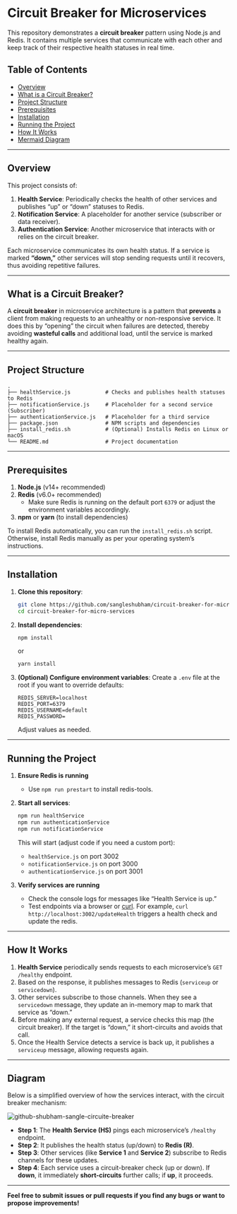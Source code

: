 # Circuit Breaker for Microservices

This repository demonstrates a **circuit breaker** pattern using Node.js and Redis. It contains multiple services that communicate with each other and keep track of their respective health statuses in real time.

## Table of Contents
- [Overview](#overview)
- [What is a Circuit Breaker?](#what-is-a-circuit-breaker)
- [Project Structure](#project-structure)
- [Prerequisites](#prerequisites)
- [Installation](#installation)
- [Running the Project](#running-the-project)
- [How It Works](#how-it-works)
- [Mermaid Diagram](#mermaid-diagram)

---

## Overview
This project consists of:
1. **Health Service**: Periodically checks the health of other services and publishes “up” or “down” statuses to Redis.  
2. **Notification Service**: A placeholder for another service (subscriber or data receiver).  
3. **Authentication Service**: Another microservice that interacts with or relies on the circuit breaker.

Each microservice communicates its own health status. If a service is marked **“down,”** other services will stop sending requests until it recovers, thus avoiding repetitive failures.

---

## What is a Circuit Breaker?
A **circuit breaker** in microservice architecture is a pattern that **prevents** a client from making requests to an unhealthy or non-responsive service. It does this by “opening” the circuit when failures are detected, thereby avoiding **wasteful calls** and additional load, until the service is marked healthy again.

---

## Project Structure
```
.
├── healthService.js           # Checks and publishes health statuses to Redis
├── notificationService.js     # Placeholder for a second service (Subscriber)
├── authenticationService.js   # Placeholder for a third service
├── package.json               # NPM scripts and dependencies
├── install_redis.sh		   # (Optional) Installs Redis on Linux or macOS
└── README.md                  # Project documentation
```

---

## Prerequisites
1. **Node.js** (v14+ recommended)
2. **Redis** (v6.0+ recommended)
   - Make sure Redis is running on the default port `6379` or adjust the environment variables accordingly.
3. **npm** or **yarn** (to install dependencies)

To install Redis automatically, you can run the `install_redis.sh` script. Otherwise, install Redis manually as per your operating system’s instructions.

---

## Installation

1. **Clone this repository**:
   ```bash
   git clone https://github.com/sangleshubham/circuit-breaker-for-micro-services.git
   cd circuit-breaker-for-micro-services
   ```

2. **Install dependencies**:
   ```bash
   npm install
   ```
   or
   ```bash
   yarn install
   ```

3. **(Optional) Configure environment variables**:
   Create a `.env` file at the root if you want to override defaults:
   ```
   REDIS_SERVER=localhost
   REDIS_PORT=6379
   REDIS_USERNAME=default
   REDIS_PASSWORD=
   ```
   Adjust values as needed.

---

## Running the Project

1. **Ensure Redis is running**  
   - Use `npm run prestart` to install redis-tools.

2. **Start all services**:
   ```bash
   npm run healthService
   npm run authenticationService
   npm run notificationService
   ```
   This will start (adjust code if you need a custom port):
   - `healthService.js` on port 3002
   - `notificationService.js` on port 3000
   - `authenticationService.js` on port 3001

3. **Verify services are running**  
   - Check the console logs for messages like “Health Service is up.”  
   - Test endpoints via a browser or [curl](https://curl.se/). For example, `curl http://localhost:3002/updateHealth` triggers a health check and update the redis.

---

## How It Works
1. **Health Service** periodically sends requests to each microservice’s `GET /healthy` endpoint.
2. Based on the response, it publishes messages to Redis (`serviceup` or `servicedown`).
3. Other services subscribe to those channels. When they see a `servicedown` message, they update an in-memory map to mark that service as “down.”
4. Before making any external request, a service checks this map (the circuit breaker). If the target is “down,” it short-circuits and avoids that call.
5. Once the Health Service detects a service is back up, it publishes a `serviceup` message, allowing requests again.

---

## Diagram
Below is a simplified overview of how the services interact, with the circuit breaker mechanism:

![github-shubham-sangle-circuite-breaker](https://github.com/user-attachments/assets/dafa5279-35dd-4da9-8642-ccf6087ce6d7)

-   **Step 1**: The **Health Service (HS)** pings each microservice’s `/healthy` endpoint.
-   **Step 2**: It publishes the health status (up/down) to **Redis (R)**.
-   **Step 3**: Other services (like **Service 1** and **Service 2**) subscribe to Redis channels for these updates.
-   **Step 4**: Each service uses a circuit-breaker check (up or down). If **down**, it immediately **short-circuits** further calls; if **up**, it proceeds.

---

**Feel free to submit issues or pull requests if you find any bugs or want to propose improvements!**
